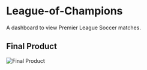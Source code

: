 # League-of-Champions
A dashboard to view Premier League Soccer matches.

## Final Product
![Final Product](https://raw.githubusercontent.com/ashxnth/League-of-Champions/main/PremierLeague.png?token=AODCFSGXU7VD4QREAZKEZVTBCADTA)
